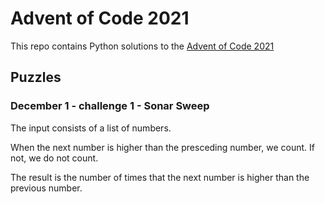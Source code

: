 # Advent of Code 2021

This repo contains Python solutions to the [Advent of Code 2021](https://adventofcode.com/2021/)

## Puzzles

### December 1 - challenge 1 - Sonar Sweep

The input consists of a list of numbers.

When the next number is higher than the presceding number, we count. If not, we do not count.

The result is the number of times that the next number is higher than the previous number.
